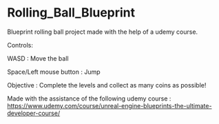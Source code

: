 # Rolling_Ball_Blueprint
 Blueprint rolling ball project made with the help of a udemy course.

Controls:

WASD : Move the ball

Space/Left mouse button : Jump

Objective : Complete the levels and collect as many coins as possible!

Made with the assistance of the following udemy course : https://www.udemy.com/course/unreal-engine-blueprints-the-ultimate-developer-course/
